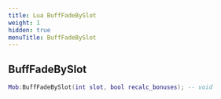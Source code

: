 ```yaml
---
title: Lua BuffFadeBySlot
weight: 1
hidden: true
menuTitle: BuffFadeBySlot
---
```

## BuffFadeBySlot
```lua
Mob:BuffFadeBySlot(int slot, bool recalc_bonuses); -- void
```